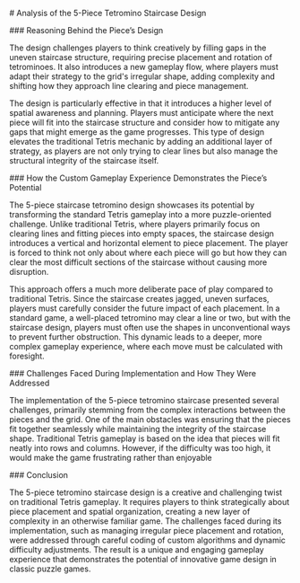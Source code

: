 \# Analysis of the 5-Piece Tetromino Staircase Design 

\#\#\# Reasoning Behind the Piece’s Design 

The design challenges players to think creatively by filling gaps in the uneven staircase structure, requiring precise placement and rotation of tetrominoes. It also introduces a new gameplay flow, where players must adapt their strategy to the grid's irregular shape, adding complexity and shifting how they approach line clearing and piece management. 

The design is particularly effective in that it introduces a higher level of spatial awareness and planning. Players must anticipate where the next piece will fit into the staircase structure and consider how to mitigate any gaps that might emerge as the game progresses. This type of design elevates the traditional Tetris mechanic by adding an additional layer of strategy, as players are not only trying to clear lines but also manage the structural integrity of the staircase itself. 

\#\#\# How the Custom Gameplay Experience Demonstrates the Piece’s Potential 

The 5-piece staircase tetromino design showcases its potential by transforming the standard Tetris gameplay into a more puzzle-oriented challenge. Unlike traditional Tetris, where players primarily focus on clearing lines and fitting pieces into empty spaces, the staircase design introduces a vertical and horizontal element to piece placement. The player is forced to think not only about where each piece will go but how they can clear the most difficult sections of the staircase without causing more disruption. 

This approach offers a much more deliberate pace of play compared to traditional Tetris. Since the staircase creates jagged, uneven surfaces, players must carefully consider the future impact of each placement. In a standard game, a well-placed tetromino may clear a line or two, but with the staircase design, players must often use the shapes in unconventional ways to prevent further obstruction. This dynamic leads to a deeper, more complex gameplay experience, where each move must be calculated with foresight. 

\#\#\# Challenges Faced During Implementation and How They Were Addressed 

The implementation of the 5-piece tetromino staircase presented several challenges, primarily stemming from the complex interactions between the pieces and the grid. One of the main obstacles was ensuring that the pieces fit together seamlessly while maintaining the integrity of the staircase shape. Traditional Tetris gameplay is based on the idea that pieces will fit neatly into rows and columns. However, if the difficulty was too high, it would make the game frustrating rather than enjoyable 

\#\#\# Conclusion 

The 5-piece tetromino staircase design is a creative and challenging twist on traditional Tetris gameplay. It requires players to think strategically about piece placement and spatial organization, creating a new layer of complexity in an otherwise familiar game. The challenges faced during its implementation, such as managing irregular piece placement and rotation, were addressed through careful coding of custom algorithms and dynamic difficulty adjustments. The result is a unique and engaging gameplay experience that demonstrates the potential of innovative game design in classic puzzle games.   
